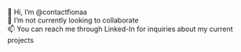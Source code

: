 👋 Hi, I’m @contactfionaa\
💞️ I’m not currently looking to collaborate\
📫 You can reach me through Linked-In for inquiries about my current projects

<!---
contactfionaa/contactfionaa is a ✨ special ✨ repository because its `README.md` (this file) appears on your GitHub profile.
You can click the Preview link to take a look at your changes.
--->
